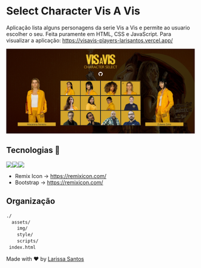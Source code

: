 # Select Character Vis A Vis

Aplicação lista alguns personagens da serie Vis a Vis e permite ao usuario escolher o seu. Feita puramente em HTML, CSS e JavaScript.
Para visualizar a aplicação: https://visavis-players-larisantos.vercel.app/

![imagem](https://github.com/LariMoro20/SelectCharacterVisAVis/blob/main/screenshot.png)

## Tecnologias 🚀

<div style="display:flex">
<img src="https://img.shields.io/badge/HTML5-E34F26?style=for-the-badge&logo=html5&logoColor=white" />
<img src="https://img.shields.io/badge/CSS3-1572B6?style=for-the-badge&logo=css3&logoColor=white" />
<img src="https://img.shields.io/badge/JavaScript-F7DF1E?style=for-the-badge&logo=javascript&logoColor=black" />
 </div>
 
- Remix Icon -> https://remixicon.com/
- Bootstrap -> https://remixicon.com/

## Organização

```bash
./
  assets/
    img/
    style/
    scripts/
 index.html

```

Made with :heart: by [Larissa Santos](https://larissa-santos.vercel.app/)
